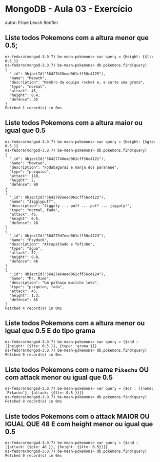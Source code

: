 # MongoDB - Aula 03 - Exercício
autor: Filipe Leuch Bonfim

## Liste todos Pokemons com a altura **menor que** 0.5;
```
nz-fedora(mongod-3.0.7) be-mean-pokemons> var query = {height: {$lt: 0.5 }}
nz-fedora(mongod-3.0.7) be-mean-pokemons> db.pokemons.find(query)
{
  "_id": ObjectId("56427b38ead061cff56c4125"),
  "name": "Meowth",
  "description": "Membro da equipe rocket e, e curte uma grana",
  "type": "normal",
  "attack": 45,
  "height": 0.4,
  "defense": 35
}
Fetched 1 record(s) in 0ms
```

## Liste todos Pokemons com a altura **maior ou igual que** 0.5
```
nz-fedora(mongod-3.0.7) be-mean-pokemons> var query = {height: {$gte: 0.5 }}
nz-fedora(mongod-3.0.7) be-mean-pokemons> db.pokemons.find(query)
{
  "_id": ObjectId("56427740ead061cff56c4121"),
  "name": "Mewtwo",
  "description": "Fodabagarai e manja dos paranaue",
  "type": "psiquico",
  "attack": 110,
  "height": 2,
  "defense": 90
}
{
  "_id": ObjectId("5642792eead061cff56c4122"),
  "name": "Jigglypuff",
  "description": "Jiggaly ... puff ... puff ... jiggaly!",
  "type": "normal, fada",
  "attack": 45,
  "height": 0.5,
  "defense": 20
}
{
  "_id": ObjectId("564279d7ead061cff56c4123"),
  "name": "Psyduck",
  "description": "Atrapalhado e fofinho",
  "type": "água",
  "attack": 52,
  "height": 0.8,
  "defense": 48
}
{
  "_id": ObjectId("56427a64ead061cff56c4124"),
  "name": "Mr. Mime",
  "description": "Um palhaço muitcho loko",
  "type": "psiquico, fada",
  "attack": 45,
  "height": 1.3,
  "defense": 65
}
Fetched 4 record(s) in 0ms
```

## Liste todos Pokemons com a altura **menor ou igual que** 0.5 **E** do tipo grama
```
nz-fedora(mongod-3.0.7) be-mean-pokemons> var query = {$and : [{height: {$lte: 0.5 }}, {type: 'grama'}]}
nz-fedora(mongod-3.0.7) be-mean-pokemons> db.pokemons.find(query)
Fetched 0 record(s) in 0ms
```

## Liste todos Pokemons com o name `Pikachu` **OU** com attack **menor ou igual que** 0.5
```
nz-fedora(mongod-3.0.7) be-mean-pokemons> var query = {$or : [{name: 'Pikachu'}, {attack: {$lte: 0.5 }}]}
nz-fedora(mongod-3.0.7) be-mean-pokemons> db.pokemons.find(query)
Fetched 0 record(s) in 0ms
```

## Liste todos Pokemons com o attack **MAIOR OU IGUAL QUE** 48 **E** com  height **menor ou igual que** 0.5
```
nz-fedora(mongod-3.0.7) be-mean-pokemons> var query = {$and : [{attack: {$gte: 48 }}, {height: {$lte: 0.5}}]}
nz-fedora(mongod-3.0.7) be-mean-pokemons> db.pokemons.find(query)
Fetched 0 record(s) in 0ms
```
